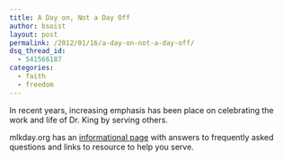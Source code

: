 ```yaml
---
title: A Day on, Not a Day Off
author: bsoist
layout: post
permalink: /2012/01/16/a-day-on-not-a-day-off/
dsq_thread_id:
  - 541566187
categories:
  - faith
  - freedom
---
```

In recent years, increasing emphasis has been place on celebrating the work and life of Dr. King by serving others.

mlkday.org has an [informational page][1] with answers to frequently asked questions and links to resource to help you serve.

&nbsp;

 [1]: http://mlkday.gov/about/serveonkingday.php "A day on, not a day off"
